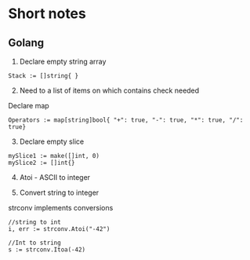 # Short notes

## Golang

1. Declare empty string array

```Stack := []string{ }```

2. Need to a list of items on which contains check needed 

Declare map

```Operators := map[string]bool{ "+": true, "-": true, "*": true, "/": true}```

3. Declare empty slice
```
mySlice1 := make([]int, 0)
mySlice2 := []int{}
```
4. Atoi - ASCII to integer


5. Convert string to integer 

strconv implements conversions
```
//string to int
i, err := strconv.Atoi("-42")

//Int to string
s := strconv.Itoa(-42)
```

